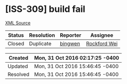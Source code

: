 # [ISS-309] build fail

[XML Source](../xml/ISS-309.xml)
<p></p>





Status|Resolution|Reporter|Assignee
------|----------|--------|--------
Closed|Duplicate|[bingwen](bingwenfu^@gmail.com)|[Rockford Wei]($rocky)





Created|Mon, 31 Oct 2016 02:17:25 -0400
-------|--------------
Updated|Mon, 31 Oct 2016 15:46:45 -0400
Resolved|Mon, 31 Oct 2016 15:46:45 -0400





